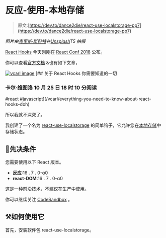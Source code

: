 # 反应-使用-本地存储

> 原文:[https://dev.to/dance2die/react-use-localstorage-pp7](https://dev.to/dance2die/react-use-localstorage-pp7)

*照片由[克里斯·斯科特](https://unsplash.com/photos/NEc3YEN1FFw?utm_source=unsplash&utm_medium=referral&utm_content=creditCopyText)在[Unsplash](https://unsplash.com/search/photos/hooks?utm_source=unsplash&utm_medium=referral&utm_content=creditCopyText)T5 拍摄*

[React Hooks](https://reactjs.org/docs/hooks-intro.html) 今天刚刚在 [React Conf 2018](https://conf.reactjs.org/) 公布。

你可以查看[官方文档](https://reactjs.org/docs/hooks-intro.html) &也有如下文章，

[![vcarl image](../Images/455174a90bce4c193c773c0e82aa5125.png)](/vcarl) [## 关于 React Hooks 你需要知道的一切

### 卡尔·维图洛 10 月 25 日 18 时 10 分阅读

#react #javascript](/vcarl/everything-you-need-to-know-about-react-hooks-doh)

所以我就不深究了。

我创建了一个名为 [react-use-localstorage](https://www.npmjs.com/package/react-use-localstorage) 的简单钩子，它允许您在[本地存储](https://developer.mozilla.org/en-US/docs/Web/API/Window/localStorage)中存储状态。

## 🚀先决条件

您需要使用以下 React 版本。

*   **反应**:16 . 7 . 0-α0
*   **react-DOM**:16 . 7 . 0-α0

这是一种前沿技术，不建议在生产中使用。

你可以继续关注 [CodeSandbox](https://codesandbox.io/s/09xj95vxl) 。

## ⚒如何使用它

首先，安装软件包 react-use-localstorage。